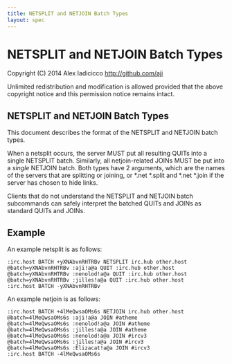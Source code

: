 ```yaml
---
title: NETSPLIT and NETJOIN Batch Types
layout: spec
---
```

NETSPLIT and NETJOIN Batch Types
================================

Copyright (C) 2014 Alex Iadicicco <http://github.com/aji>

Unlimited redistribution and modification is allowed provided that the
above copyright notice and this permission notice remains intact.

NETSPLIT and NETJOIN Batch Types
--------------------------------

This document describes the format of the NETSPLIT and NETJOIN batch
types.

When a netsplit occurs, the server MUST put all resulting QUITs into
a single NETSPLIT batch. Similarly, all netjoin-related JOINs MUST be
put into a *single* NETJOIN batch. Both types have 2 arguments, which are
the names of the servers that are splitting or joining, or *.net *.split
and *.net *.join if the server has chosen to hide links.

Clients that do not understand the NETSPLIT and NETJOIN batch subcommands
can safely interpret the batched QUITs and JOINs as standard QUITs
and JOINs.

Example
-------

An example netsplit is as follows:

    :irc.host BATCH +yXNAbvnRHTRBv NETSPLIT irc.hub other.host
    @batch=yXNAbvnRHTRBv :aji!a@a QUIT :irc.hub other.host
    @batch=yXNAbvnRHTRBv :nenolod!a@a QUIT :irc.hub other.host
    @batch=yXNAbvnRHTRBv :jilles!a@a QUIT :irc.hub other.host
    :irc.host BATCH -yXNAbvnRHTRBv

An example netjoin is as follows:

    :irc.host BATCH +4lMeQwsaOMs6s NETJOIN irc.hub other.host
    @batch=4lMeQwsaOMs6s :aji!a@a JOIN #atheme
    @batch=4lMeQwsaOMs6s :nenolod!a@a JOIN #atheme
    @batch=4lMeQwsaOMs6s :jilles!a@a JOIN #atheme
    @batch=4lMeQwsaOMs6s :nenolod!a@a JOIN #ircv3
    @batch=4lMeQwsaOMs6s :jilles!a@a JOIN #ircv3
    @batch=4lMeQwsaOMs6s :Elizacat!a@a JOIN #ircv3
    :irc.host BATCH -4lMeQwsaOMs6s

